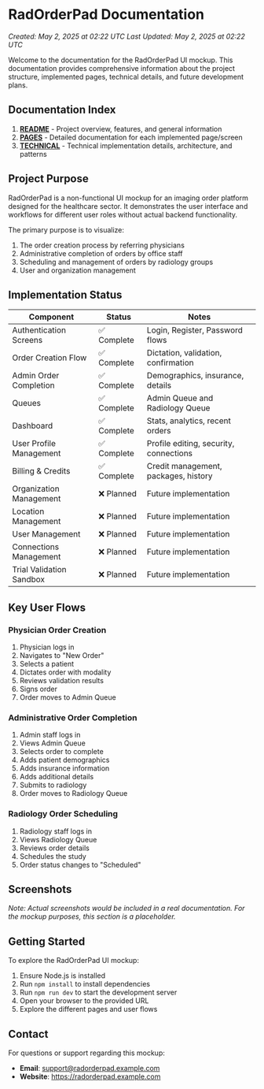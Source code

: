 # RadOrderPad Documentation

*Created: May 2, 2025 at 02:22 UTC*
*Last Updated: May 2, 2025 at 02:22 UTC*

Welcome to the documentation for the RadOrderPad UI mockup. This documentation provides comprehensive information about the project structure, implemented pages, technical details, and future development plans.

## Documentation Index

1. [**README**](README.md) - Project overview, features, and general information
2. [**PAGES**](PAGES.md) - Detailed documentation for each implemented page/screen
3. [**TECHNICAL**](TECHNICAL.md) - Technical implementation details, architecture, and patterns

## Project Purpose

RadOrderPad is a non-functional UI mockup for an imaging order platform designed for the healthcare sector. It demonstrates the user interface and workflows for different user roles without actual backend functionality.

The primary purpose is to visualize:

1. The order creation process by referring physicians
2. Administrative completion of orders by office staff
3. Scheduling and management of orders by radiology groups
4. User and organization management

## Implementation Status

| Component                | Status       | Notes                                   |
|--------------------------|--------------|----------------------------------------|
| Authentication Screens   | ✅ Complete  | Login, Register, Password flows        |
| Order Creation Flow      | ✅ Complete  | Dictation, validation, confirmation    |
| Admin Order Completion   | ✅ Complete  | Demographics, insurance, details       |
| Queues                   | ✅ Complete  | Admin Queue and Radiology Queue        |
| Dashboard                | ✅ Complete  | Stats, analytics, recent orders        |
| User Profile Management  | ✅ Complete  | Profile editing, security, connections |
| Billing & Credits        | ✅ Complete  | Credit management, packages, history   |
| Organization Management  | ❌ Planned   | Future implementation                  |
| Location Management      | ❌ Planned   | Future implementation                  |
| User Management          | ❌ Planned   | Future implementation                  |
| Connections Management   | ❌ Planned   | Future implementation                  |
| Trial Validation Sandbox | ❌ Planned   | Future implementation                  |

## Key User Flows

### Physician Order Creation

1. Physician logs in
2. Navigates to "New Order"
3. Selects a patient
4. Dictates order with modality
5. Reviews validation results
6. Signs order
7. Order moves to Admin Queue

### Administrative Order Completion

1. Admin staff logs in
2. Views Admin Queue
3. Selects order to complete
4. Adds patient demographics
5. Adds insurance information
6. Adds additional details
7. Submits to radiology
8. Order moves to Radiology Queue

### Radiology Order Scheduling

1. Radiology staff logs in
2. Views Radiology Queue
3. Reviews order details
4. Schedules the study
5. Order status changes to "Scheduled"

## Screenshots

*Note: Actual screenshots would be included in a real documentation. For the mockup purposes, this section is a placeholder.*

## Getting Started

To explore the RadOrderPad UI mockup:

1. Ensure Node.js is installed
2. Run `npm install` to install dependencies
3. Run `npm run dev` to start the development server
4. Open your browser to the provided URL
5. Explore the different pages and user flows

## Contact

For questions or support regarding this mockup:

- **Email**: support@radorderpad.example.com
- **Website**: https://radorderpad.example.com
